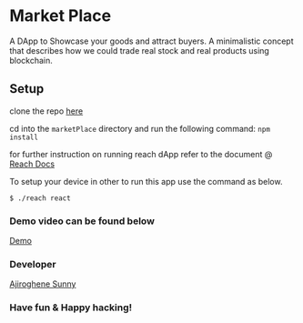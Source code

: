 # Market Place

A DApp to Showcase your goods and attract buyers. A minimalistic concept that describes how we could trade real stock and real products using blockchain.

## Setup

clone the repo [here](https://github.com/Ajioz/maketPlace-_dAPP.git) 

cd into the `marketPlace` directory and run the following command:
`npm install`

for further instruction on running reach dApp refer to the document @ 
[Reach Docs](https://docs.reach.sh/quickstart/#quickstart) 

To setup your device in other to run this app use the command as below.

```shell
$ ./reach react
```

### Demo video can be found below

[Demo](https://www.youtube.com/watch?v=Io6M8uMwV-Q)

### Developer
[Ajiroghene Sunny](https://github.com/Ajioz)

### Have fun & Happy hacking!
